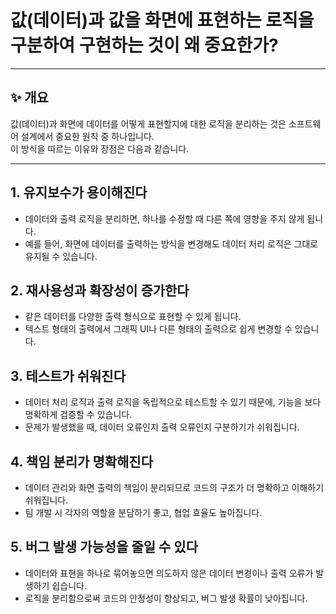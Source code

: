 # 값(데이터)과 값을 화면에 표현하는 로직을 구분하여 구현하는 것이 왜 중요한가?

---

## ✨ 개요

값(데이터)과 화면에 데이터를 어떻게 표현할지에 대한 로직을 분리하는 것은 소프트웨어 설계에서 중요한 원칙 중 하나입니다.  
이 방식을 따르는 이유와 장점은 다음과 같습니다.

---

## 1. **유지보수가 용이해진다**
- 데이터와 출력 로직을 분리하면, 하나를 수정할 때 다른 쪽에 영향을 주지 않게 됩니다.
- 예를 들어, 화면에 데이터를 출력하는 방식을 변경해도 데이터 처리 로직은 그대로 유지될 수 있습니다.

## 2. **재사용성과 확장성이 증가한다**
- 같은 데이터를 다양한 출력 형식으로 표현할 수 있게 됩니다.
- 텍스트 형태의 출력에서 그래픽 UI나 다른 형태의 출력으로 쉽게 변경할 수 있습니다.

## 3. **테스트가 쉬워진다**
- 데이터 처리 로직과 출력 로직을 독립적으로 테스트할 수 있기 때문에, 기능을 보다 명확하게 검증할 수 있습니다.
- 문제가 발생했을 때, 데이터 오류인지 출력 오류인지 구분하기가 쉬워집니다.

## 4. **책임 분리가 명확해진다**
- 데이터 관리와 화면 출력의 책임이 분리되므로 코드의 구조가 더 명확하고 이해하기 쉬워집니다.
- 팀 개발 시 각자의 역할을 분담하기 좋고, 협업 효율도 높아집니다.

## 5. **버그 발생 가능성을 줄일 수 있다**
- 데이터와 표현을 하나로 묶어놓으면 의도하지 않은 데이터 변경이나 출력 오류가 발생하기 쉽습니다.
- 로직을 분리함으로써 코드의 안정성이 향상되고, 버그 발생 확률이 낮아집니다.
